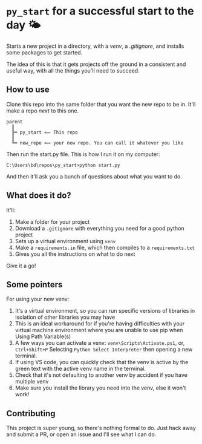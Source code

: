 # `py_start` for a successful start to the day 🌤

Starts a new project in a directory, with a _venv_, a _.gitignore_, and installs some packages to get started.

The idea of this is that it gets projects off the ground in a consistent and useful way, with all the things you'll need to succeed. 

## How to use

Clone this repo into the same folder that you want the new repo to be in. It'll make a repo _next_ to this one.

```
parent
  ║
  ╠═ py_start ⟸ This repo
  ║
  ╚═ new_repo ⟸ your new repo. You can call it whatever you like
```

Then run the start.py file. This is how I run it on my computer:

```
C:\Users\bd\repos\py_start>python start.py
```

And then it'll ask you a bunch of questions about what you want to do.

## What does it do?

It'll:

1. Make a folder for your project
1. Download a `.gitignore` with everything you need for a good python project
1. Sets up a virtual environment using `venv`
1. Make a `requirements.in` file, which then compiles to a `requirements.txt`
1. Gives you all the instructions on what to do next

Give it a go!

## Some pointers 

For using your new venv:
1. It's a virtual environment, so you can run specific versions of libraries in isolation of other libraries you may have
1. This is an ideal workaround for if you're having difficulties with your virtual machine environment where you are unable to use pip when Using Path Variable(s)
1. A few ways you can activate a venv: `venv\Scripts\Activate.ps1`, or, `Ctrl+Shift+P` Selecting `Python Select Interpreter` then opening a new terminal.
1. If using VS code, you can quickly check that the venv is active by the green text with the active venv name in the terminal. 
1. Check that it's not defaulting to another venv by accident if you have multiple venv
1. Make sure you install the library you need into the venv, else it won't work!

## Contributing

This project is super young, so there's nothing formal to do. Just hack away and submit a PR, or open an issue and I'll see what I can do.
